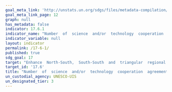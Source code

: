 ```yaml
---
goal_meta_link: 'http://unstats.un.org/sdgs/files/metadata-compilation/Metadata-Goal-17.pdf'
goal_meta_link_page: 12
graph: null
has_metadata: false
indicator: 17.6.1
indicator_name: "Number  of  science  and/or  technology  cooperation  agreements  and  programmes  between  countries,  by  type  of  cooperation"
indicator_variable: null
layout: indicator
permalink: /17-6-1/
published: true  
sdg_goal: 17
target: "Enhance  North-South,  South-South  and  triangular  regional  and  international  cooperation  on  and  access  to  science,  technology  and  innovation  and  enhance  knowledge  sharing  on  mutually  agreed  terms,  including  through  improved  coordination  among  existing  mechanisms,  in  particular  at  the  United  Nations  level,  and  through  a  global  technology  facilitation  mechanism."
target_id: '17.6'
title: "Number  of  science  and/or  technology  cooperation  agreements  and  programmes  between  countries,  by  type  of  cooperation"
un_custodial_agency: UNESCO-UIS
un_designated_tier: 3
---
```

